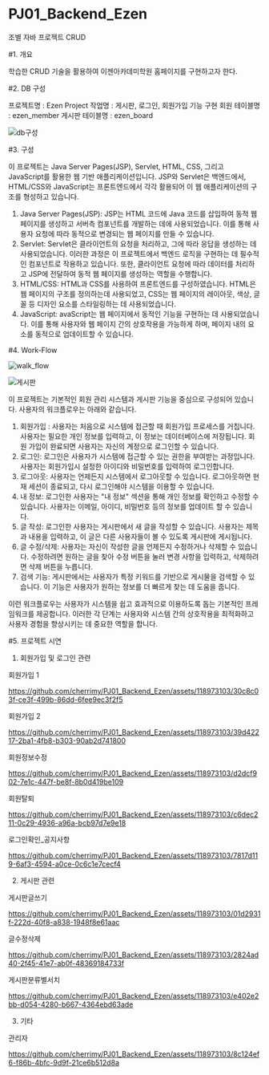 # PJ01_Backend_Ezen

조별 자바 프로젝트 CRUD

#1. 개요

학습한  CRUD 기술을 활용하여 이젠아카데미학원 홈페이지를 구현하고자 한다.


#2. DB 구성

프로젝트명 : Ezen Project 
작업명 : 게시판, 로그인, 회원가입 기능 구현
회원 테이블명 : ezen_member
게시판 테이블명 : ezen_board

![db구성](https://github.com/cherrimy/PJ01_Backend_Ezen/assets/118973103/2121e3ce-5c50-4d6b-aeaf-ca0f35898c09)


#3. 구성

이 프로젝트는  Java Server Pages(JSP), Servlet, HTML, CSS, 그리고 JavaScript를 활용한 웹 기반 애플리케이션입니다. JSP와 Servlet은 백엔드에서, HTML/CSS와 JavaScript는 프론트엔드에서 각각 활용되어 이 웹 애플리케이션의 구조를 형성하고 있습니다.

1)   Java Server Pages(JSP): JSP는 HTML 코드에 Java 코드를 삽입하여 동적 웹 페이지를 생성하고 서버측 컴포넌트를 개발하는 데에 사용되었습니다. 이를 통해 사용자 요청에 따라 동적으로 변경되는 웹 페이지를 만들 수 있습니다.
2)   Servlet: Servlet은 클라이언트의 요청을 처리하고, 그에 따라 응답을 생성하는 데 사용되었습니다. 이러한 과정은 이 프로젝트에서 백엔드 로직을 구현하는 데 필수적인 컴포넌트로 작용하고 있습니다. 또한, 클라이언트 요청에 따라 데이터를 처리하고 JSP에 전달하여 동적 웹 페이지를 생성하는 역할을 수행합니다.
3)   HTML/CSS: HTML과 CSS를 사용하여 프론트엔드를 구성하였습니다. HTML은 웹 페이지의 구조를 정의하는데 사용되었고, CSS는 웹 페이지의 레이아웃, 색상, 글꼴 등 디자인 요소를 스타일링하는 데 사용되었습니다.
4)   JavaScript: avaScript는 웹 페이지에서 동적인 기능을 구현하는 데 사용되었습니다. 이를 통해 사용자와 웹 페이지 간의 상호작용을 가능하게 하며, 페이지 내의 요소를 동적으로 업데이트할 수 있습니다.


#4. Work-Flow

![walk_flow](https://github.com/cherrimy/PJ01_Backend_Ezen/assets/118973103/93452860-db5a-489f-a0c7-8721b100695f)

![게시판](https://github.com/cherrimy/PJ01_Backend_Ezen/assets/118973103/a013c19f-15e1-4e37-896a-6544dc22c48e)



이 프로젝트는 기본적인 회원 관리 시스템과 게시판 기능을 중심으로 구성되어 있습니다. 사용자의 워크플로우는 아래와 같습니다.
1)   회원가입 :  사용자는 처음으로 시스템에 접근할 때 회원가입 프로세스를 거칩니다. 사용자는 필요한 개인 정보를 입력하고, 이 정보는 데이터베이스에 저장됩니다. 회원 가입이 완료되면 사용자는 자신의 계정으로 로그인할 수 있습니다.
2)   로그인:  로그인은 사용자가 시스템에 접근할 수 있는 권한을 부여받는 과정입니다. 사용자는 회원가입시 설정한 아이디와 비밀번호를 입력하여 로그인합니다.
3)   로그아웃:  사용자는 언제든지 시스템에서 로그아웃할 수 있습니다. 로그아웃하면 현재 세션이 종료되고, 다시 로그인해야 시스템을 이용할 수 있습니다.
4)   내 정보:  로그인한 사용자는 "내 정보" 섹션을 통해 개인 정보를 확인하고 수정할 수 있습니다. 사용자는 이메일, 아이디, 비밀번호 등의 정보를 업데이트 할 수 있습니다.
5)   글 작성:  로그인한 사용자는 게시판에서 새 글을 작성할 수 있습니다. 사용자는 제목과 내용을 입력하고, 이 글은 다른 사용자들이 볼 수 있도록 게시판에 게시됩니다.
6)   글 수정/삭제:  사용자는 자신이 작성한 글을 언제든지 수정하거나 삭제할 수 있습니다. 수정하려면 원하는 글을 찾아 수정 버튼을 눌러 변경 사항을 입력하고, 삭제하려면 삭제 버튼을 누릅니다.
7)   검색 기능: 게시판에서는 사용자가 특정 키워드를 기반으로 게시물을 검색할 수 있습니다. 이 기능은 사용자가 원하는 정보를 더 빠르게 찾는 데 도움을 줍니다.

이런 워크플로우는 사용자가 시스템을 쉽고 효과적으로 이용하도록 돕는 기본적인 프레임워크를 제공합니다. 이러한 각 단계는 사용자와 시스템 간의 상호작용을 최적화하고 사용자 경험을 향상시키는 데 중요한 역할을 합니다.

#5. 프로젝트 시연

1. 회원가입 및 로그인 관련

회원가입 1

https://github.com/cherrimy/PJ01_Backend_Ezen/assets/118973103/30c8c03f-ce3f-499b-86dd-6fee9ec3f2f5

회원가입 2

https://github.com/cherrimy/PJ01_Backend_Ezen/assets/118973103/39d42217-2ba1-4fb8-b303-90ab2d741800

회원정보수정

https://github.com/cherrimy/PJ01_Backend_Ezen/assets/118973103/d2dcf902-7e1c-447f-be8f-8b0d419be109

회원탈퇴

https://github.com/cherrimy/PJ01_Backend_Ezen/assets/118973103/c6dec211-0c29-4936-a96a-bcb97d7e9e18

로그인확인_공지사항

https://github.com/cherrimy/PJ01_Backend_Ezen/assets/118973103/7817d119-6af3-4594-a0ce-0c6c1e7cecf4

2. 게시판 관련

게시판글쓰기

https://github.com/cherrimy/PJ01_Backend_Ezen/assets/118973103/01d2931f-222d-40f8-a838-1948f8e61aac

글수정삭제

https://github.com/cherrimy/PJ01_Backend_Ezen/assets/118973103/2824ad40-2f45-41e7-ab0f-48369184733f

게시판분류별서치

https://github.com/cherrimy/PJ01_Backend_Ezen/assets/118973103/e402e2bb-d054-4280-b667-4364ebd63ade

3. 기타

관리자

https://github.com/cherrimy/PJ01_Backend_Ezen/assets/118973103/8c124ef6-f86b-4bfc-9d9f-21ce6b512d8a
